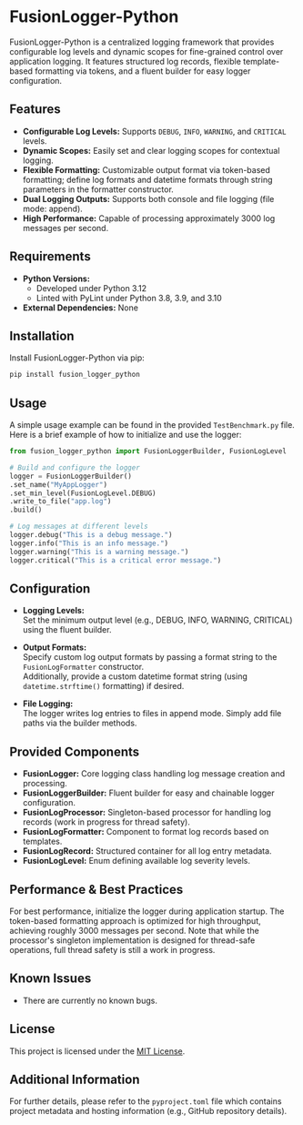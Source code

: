 # FusionLogger-Python

FusionLogger-Python is a centralized logging framework that provides configurable log levels and dynamic scopes for fine-grained control over application logging. It features structured log records, flexible template-based formatting via tokens, and a fluent builder for easy logger configuration.

## Features

- **Configurable Log Levels:** Supports `DEBUG`, `INFO`, `WARNING`, and `CRITICAL` levels.
- **Dynamic Scopes:** Easily set and clear logging scopes for contextual logging.
- **Flexible Formatting:** Customizable output format via token-based formatting; define log formats and datetime formats through string parameters in the formatter constructor.
- **Dual Logging Outputs:** Supports both console and file logging (file mode: append).
- **High Performance:** Capable of processing approximately 3000 log messages per second.

## Requirements

- **Python Versions:**  
  - Developed under Python 3.12  
  - Linted with PyLint under Python 3.8, 3.9, and 3.10
- **External Dependencies:** None

## Installation

Install FusionLogger-Python via pip:

```bash
pip install fusion_logger_python
```

## Usage

A simple usage example can be found in the provided `TestBenchmark.py` file. Here is a brief example of how to initialize and use the logger:

```python
from fusion_logger_python import FusionLoggerBuilder, FusionLogLevel

# Build and configure the logger
logger = FusionLoggerBuilder()
.set_name("MyAppLogger")
.set_min_level(FusionLogLevel.DEBUG)
.write_to_file("app.log")
.build()

# Log messages at different levels
logger.debug("This is a debug message.")
logger.info("This is an info message.")
logger.warning("This is a warning message.")
logger.critical("This is a critical error message.")
```

## Configuration

- **Logging Levels:**  
  Set the minimum output level (e.g., DEBUG, INFO, WARNING, CRITICAL) using the fluent builder.
  
- **Output Formats:**  
  Specify custom log output formats by passing a format string to the `FusionLogFormatter` constructor.  
  Additionally, provide a custom datetime format string (using `datetime.strftime()` formatting) if desired.

- **File Logging:**  
  The logger writes log entries to files in append mode. Simply add file paths via the builder methods.

## Provided Components

- **FusionLogger:** Core logging class handling log message creation and processing.
- **FusionLoggerBuilder:** Fluent builder for easy and chainable logger configuration.
- **FusionLogProcessor:** Singleton-based processor for handling log records (work in progress for thread safety).
- **FusionLogFormatter:** Component to format log records based on templates.
- **FusionLogRecord:** Structured container for all log entry metadata.
- **FusionLogLevel:** Enum defining available log severity levels.

## Performance & Best Practices

For best performance, initialize the logger during application startup. The token-based formatting approach is optimized for high throughput, achieving roughly 3000 messages per second. Note that while the processor's singleton implementation is designed for thread-safe operations, full thread safety is still a work in progress.

## Known Issues

- There are currently no known bugs.

## License

This project is licensed under the [MIT License](LICENSE).

## Additional Information

For further details, please refer to the `pyproject.toml` file which contains project metadata and hosting information (e.g., GitHub repository details).